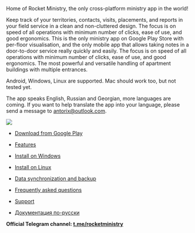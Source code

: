 Home of Rocket Ministry, the only cross-platform ministry app in the world!

Keep track of your territories, contacts, visits, placements, and reports in your field service in a clean and non-cluttered design. The focus is on speed of all operations with minimum number of clicks, ease of use, and good ergonomics. This is the only ministry app on Google Play Store with per-floor visualisation, and the only mobile app that allows taking notes in a door-to-door service really quickly and easily. The focus is on speed of all operations with minimum number of clicks, ease of use, and good ergonomics. The most powerful and versatile handling of apartment buildings with multiple entrances.

Android, Windows, Linux are supported. Mac should work too, but not tested yet.

The app speaks English, Russian and Georgian, more languages are coming. If you want to help translate the app into your language, please send a message to [antorix@outlook.com](mailto:antorix@outlook.com).

![](https://play-lh.googleusercontent.com/1lGefLzP_8vflqNPkHEV0Km5TM3rJON9vMYhklLHz0ig8XHyZ3-fUvJgpX5e4BnsC1I)

* [Download from Google Play](https://play.google.com/store/apps/details?id=org.rocketministry)

* [Features](https://github.com/antorix/Rocket-Ministry/wiki#features)

* [Install on Windows](https://github.com/antorix/Rocket-Ministry/wiki#windows)
 
* [Install on Linux](https://github.com/antorix/Rocket-Ministry/wiki#linux)

* [Data synchronization and backup](https://github.com/antorix/Rocket-Ministry/wiki#data-synchronization-and-backup)
 
* [Frequently asked questions](https://github.com/antorix/Rocket-Ministry/wiki#faq)

* [Support](https://github.com/antorix/Rocket-Ministry/wiki#support)

* [Документация по-русски](https://github.com/antorix/Rocket-Ministry/wiki/ru)

**Official Telegram channel: [t.me/rocketministry](https://t.me/rocketministry)**

